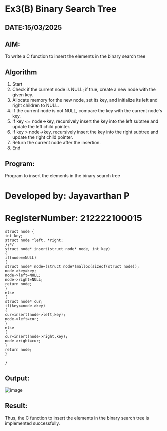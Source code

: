 # Ex3(B) Binary Search Tree
## DATE:15/03/2025
## AIM:
To write a C function to insert the elements in the binary search tree

## Algorithm
1. Start 
2. Check if the current node is NULL; if true, create a new node with the given key. 
3. Allocate memory for the new node, set its key, and initialize its left and right children to 
NULL. 
4. If the current node is not NULL, compare the key with the current node's key. 
5. If key <= node->key, recursively insert the key into the left subtree and update the left child 
pointer. 
6. If key > node->key, recursively insert the key into the right subtree and update the right 
child pointer. 
7. Return the current node after the insertion. 
8. End 

## Program:

Program to insert the elements in the binary search tree
# Developed by: Jayavarthan P
# RegisterNumber: 212222100015

```
struct node { 
int key; 
struct node *left, *right; 
};*/ 
struct node* insert(struct node* node, int key) 
{ 
if(node==NULL) 
{ 
struct node* node=(struct node*)malloc(sizeof(struct node)); 
node->key=key; 
node->left=NULL; 
node->right=NULL; 
return node; 
} 
else 
{ 
struct node* cur; 
if(key<=node->key) 
{ 
cur=insert(node->left,key); 
node->left=cur; 
}
else 
{ 
cur=insert(node->right,key); 
node->right=cur; 
} 
return node; 
} 
 
} 
```

## Output:

![image](https://github.com/user-attachments/assets/d403ba7d-8b9a-448c-862b-d3d4b49235c9)


## Result:
Thus, the C function to insert the elements in the binary search tree is implemented successfully.
